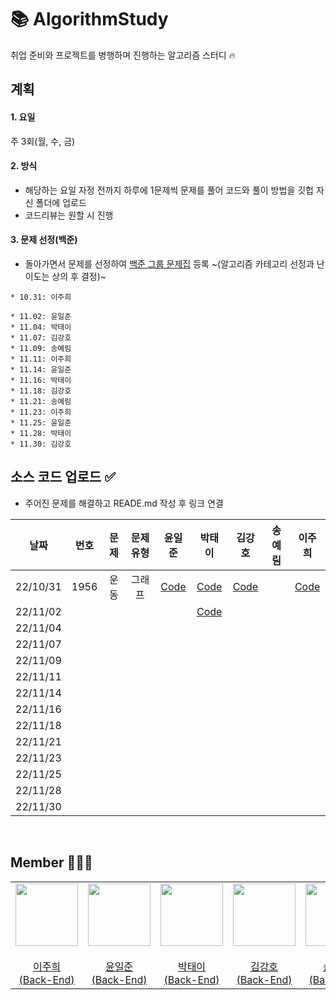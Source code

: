 # 📚 AlgorithmStudy
취업 준비와 프로젝트를 병행하며 진행하는 알고리즘 스터디 🔥

## 계획
#### 1. 요일
주 3회(월, 수, 금)

#### 2. 방식
* 해당하는 요일 자정 전까지 하루에 1문제씩 문제를 풀어 코드와 풀이 방법을 깃헙 자신 폴더에 업로드
* 코드리뷰는 원할 시 진행

#### 3. 문제 선정(백준)
* 돌아가면서 문제를 선정하여 [백준 그룹 문제집](https://www.acmicpc.net/group/workbook/16025) 등록 ~(알고리즘 카테고리 선정과 난이도는 상의 후 결정)~

```
* 10.31: 이주희
```

```
* 11.02: 윤일준
* 11.04: 박태이
* 11.07: 김강호
* 11.09: 송예림
* 11.11: 이주희
* 11.14: 윤일준
* 11.16: 박태이
* 11.18: 김강호
* 11.21: 송예림
* 11.23: 이주희
* 11.25: 윤일준
* 11.28: 박태이
* 11.30: 김강호
```

## 소스 코드 업로드 ✅
- 주어진 문제를 해결하고 READE.md 작성 후 링크 연결

|**날짜**|**번호**|**문제**|**문제 유형**|**윤일준**|**박태이**|**김강호**|**송예림**|**이주희**|
|:-----:|:-----:|:-----:|:-----:|:-----:|:-----:|:-----:|:-----:|:-----:|
| 22/10/31 | 1956 | 운동 | 그래프 | <a href="/1031/윤일준/README.md">Code</a> | <a href="/1031/박태이/README.md">Code</a> | <a href="/1031/김강호/README.md">Code</a> |  | <a href="/1031/이주희/README.md">Code</a> |
| 22/11/02 |  |  |  |  | <a href="/1102/김강호/README.md">Code</a> |  |  |  |
| 22/11/04 |  |  |  |  |  |  |  |  |
| 22/11/07 |  |  |  |  |  |  |  |  |
| 22/11/09 |  |  |  |  |  |  |  |  |
| 22/11/11 |  |  |  |  |  |  |  |  |
| 22/11/14 |  |  |  |  |  |  |  |  |
| 22/11/16 |  |  |  |  |  |  |  |  |
| 22/11/18 |  |  |  |  |  |  |  |  |
| 22/11/21 |  |  |  |  |  |  |  |  |
| 22/11/23 |  |  |  |  |  |  |  |  |
| 22/11/25 |  |  |  |  |  |  |  |  |
| 22/11/28 |  |  |  |  |  |  |  |  |
| 22/11/30 |  |  |  |  |  |  |  |  |

</br>

## Member 👨🏻‍💻
<table>
  <tr>
    <td height="20px" align="center"><a href="https://github.com/J00HUI">
      <img src="https://avatars.githubusercontent.com/J00HUI" width="100px"/> <br><br> 이주희 <br>(Back-End) </a> <br></td>
    <td height="20px" align="center"><a href="https://github.com/smileJune">
      <img src="https://avatars.githubusercontent.com/smileJune" width="100px"/> <br><br> 윤일준 <br>(Back-End) </a> <br></td>
    <td height="20px" align="center"><a href="https://github.com/ehoi-loveyourself">
      <img src="https://avatars.githubusercontent.com/ehoi-loveyourself" width="100px"/> <br><br> 박태이 <br>(Back-End) </a> <br></td>
    <td height="20px" align="center"><a href="https://github.com/tgb02087">
      <img src="https://avatars.githubusercontent.com/tgb02087" width="100px"/> <br><br> 김강호 <br>(Back-End) </a> <br></td>
    <td height="20px" align="center"><a href="https://github.com/yerim8373">
      <img src="https://avatars.githubusercontent.com/yerim8373" width="100px"/> <br><br> 송예림 <br>(Back-End) </a> <br></td>
  </tr>
</table>
